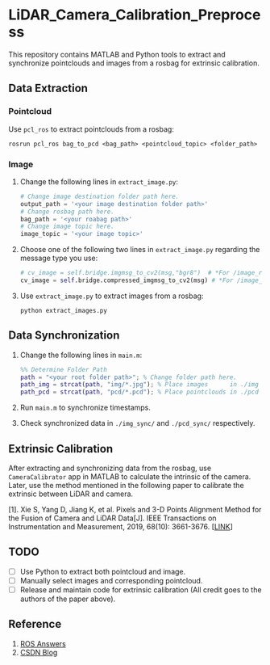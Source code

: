 # LiDAR_Camera_Calibration_Preprocess

This repository contains MATLAB and Python tools to extract and synchronize pointclouds and images from a rosbag for extrinsic calibration.

## Data Extraction

### Pointcloud

Use `pcl_ros` to extract pointclouds from a rosbag:

```shell
rosrun pcl_ros bag_to_pcd <bag_path> <pointcloud_topic> <folder_path>
```

### Image

1. Change the following lines in `extract_image.py`:

    ```python
    # Change image destination folder path here.
    output_path = '<your image destination folder path>'
    # Change rosbag path here.
    bag_path = '<your roabag path>'
    # Change image topic here.
    image_topic = '<your image topic>'
    ```

2. Choose one of the following two lines in `extract_image.py` regarding the message type you use:

    ```python
    # cv_image = self.bridge.imgmsg_to_cv2(msg,"bgr8")  # *For /image_raw
    cv_image = self.bridge.compressed_imgmsg_to_cv2(msg) # *For /image_raw/compressed
    ```

3. Use `extract_image.py` to extract images from a rosbag:

    ```shell
    python extract_images.py
    ```

## Data Synchronization

1. Change the following lines in `main.m`:

    ```matlab
    %% Determine Folder Path
    path = "<your root folder path>"; % Change folder path here.
    path_img = strcat(path, "img/*.jpg"); % Place images      in ./img folder
    path_pcd = strcat(path, "pcd/*.pcd"); % Place pointclouds in ./pcd folder
    ```

2. Run `main.m` to synchronize timestamps.
3. Check synchronized data in `./img_sync/` and `./pcd_sync/` respectively.

## Extrinsic Calibration

After extracting and synchronizing data from the rosbag, use `CameraCalibrator` app in MATLAB to calculate the intrinsic of the camera. Later, use the method mentioned in the following paper to calibrate the extrinsic between LiDAR and camera.

[1]. Xie S, Yang D, Jiang K, et al. Pixels and 3-D Points Alignment Method for the Fusion of Camera and LiDAR Data[J]. IEEE Transactions on Instrumentation and Measurement, 2019, 68(10): 3661-3676. [[LINK](https://ieeexplore.ieee.org/document/8565990)]

## TODO

- [ ] Use Python to extract both pointcloud and image.
- [ ] Manually select images and corresponding pointcloud.
- [ ] Release and maintain code for extrinsic calibration (All credit goes to the authors of the paper above).

## Reference

1. [ROS Answers](https://answers.ros.org/question/289937/subscribing-to-compressed-images-from-rosbag/)
2. [CSDN Blog](https://blog.csdn.net/yinxingtianxia/java/article/details/80266849)